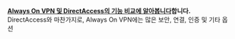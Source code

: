 **[Always On VPN 및 DirectAccess의 기능 비교에 알아봅니다](../vpn/vpn-map-da.md)합니다.** DirectAccess와 마찬가지로, Always On VPN에는 많은 보안, 연결, 인증 및 기타 옵션